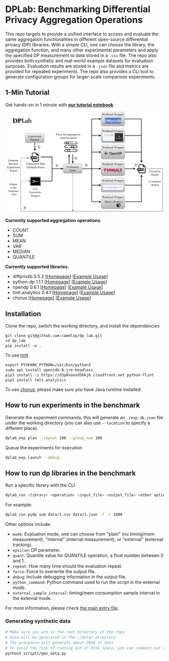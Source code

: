 # DPLab: Benchmarking Differential Privacy Aggregation Operations

This repo targets to provide a unified interface to access and evaluate the same aggregation functionalities in different open-source differential privacy (DP) libraries. With a simple CLI, one can choose the library, the aggregation function, and many other experimental parameters and apply the specified DP measurement to data stored in a `.csv` file. The repo also provides both synthetic and real-world example datasets for evaluation purposes. Evaluation results are stored in a `.json` file and metrics are provided for repeated experiments. The repo also provides a CLI tool to generate configuration groups for larger-scale comparison experiments. 

## 1-Min Tutorial

Get hands-on in 1 minute with [**our tutorial notebook**](https://colab.research.google.com/drive/1jtsiCW-pQwOlIlQHpKgN_PbSjpReiTIw?usp=sharing).

![dplab_architecture](./img/dplab_architecture.png)

**Currently supported aggregation operations**: 
- COUNT
- SUM
- MEAN
- VAR
- MEDIAN 
- QUANTILE

**Currently supported libraries**:
- diffprivlib 0.5.2 [[Homepage](https://github.com/IBM/differential-privacy-library)] [[Example Usage](./src/dplab/library_workload/diffprivlib.py)]
- python-dp 1.1.1 [[Homepage](https://github.com/OpenMined/PyDP)] [[Example Usage](./src/dplab/library_workload/pydp.py)]
- opendp 0.6.1 [[Homepage](https://opendp.org/)] [[Example Usage](./src/dplab/library_workload/opendp.py)]
- tmlt.analytics 0.4.1 [[Homepage](https://docs.tmlt.dev/analytics/latest/index.html)] [[Example Usage](./src/dplab/library_workload/tmlt.py)]
- chorus [[Homepage](https://github.com/uvm-plaid/chorus)] [[Example Usage](./src/dplab/library_workload/chorus.py)]

## Installation

Clone the repo, switch the working directory, and install the dependencies
```
git clone git@github.com:camelop/dp_lab.git
cd dp_lab
pip install -e .
```

To use [tmlt](https://docs.tmlt.dev/analytics/latest/installation.html)
```
export PYSPARK_PYTHON=/usr/bin/python3
sudo apt install openjdk-8-jre-headless
pip3 install -i https://d3p0voevd56kj6.cloudfront.net python-flint
pip3 install tmlt.analytics
```

To use [chorus](https://github.com/uvm-plaid/chorus), please make sure you have Java runtime installed.


## How to run experiments in the benchmark

Generate the experiment commands, this will generate an `./exp.db.json` file under the working directory (you can also use `--location` to specify a different place).

```sh
dplab_exp plan --repeat 100 --group_num 100
```

Queue the experiments for execution
```sh
dplab_exp launch --debug
```

## How to run dp libraries in the benchmark

Run a specific library with the CLI

```sh
dplab_run <library> <operation> <input_file> <output_file> <other options>
```

For example:
```sh
dplab_run pydp sum data/1.csv data/1.json -f -r 1000
```

Other options include:
- `mode`: Evaluation mode, one can choose from "plain" (no timing/mem measurement), "internal" (internal measurement), or "external" (external tracking).
- `epsilon`: DP parameter.
- `quant`: Quantile value for QUANTILE operation, a float number between 0 and 1.
- `repeat`: How many time should the evaluation repeat.
- `force`: Force to overwrite the output file.
- `debug`: Include debugging information in the output file.
- `python_command`: Python command used to run the script in the external mode.
- `external_sample_interval`: timing/mem consumption sample interval in the external mode.

For more information, please check [the main entry file](./src/dplab/main.py).


### Generating synthetic data

```sh
# Make sure you are in the root directory of the repo
# Data will be generated in the ./data/ directory
# The procedure will generate about 28GB of data
# To avoid the risk of running out of disk space, you can comment out the performance test lines (Line26-27) in SYN_TARGETS defined in the script
python3 scripts/gen_data.py
```
